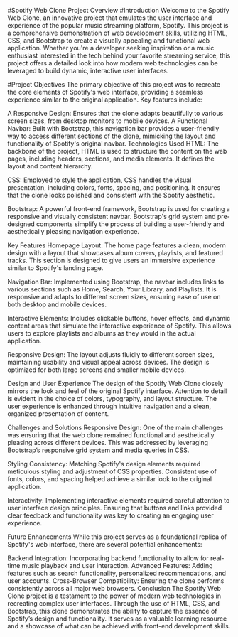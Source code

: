 #Spotify Web Clone Project Overview
#Introduction
Welcome to the Spotify Web Clone, an innovative project that emulates the user interface and experience of the popular music streaming platform, Spotify. This project is a comprehensive demonstration of web development skills, utilizing HTML, CSS, and Bootstrap to create a visually appealing and functional web application. Whether you're a developer seeking inspiration or a music enthusiast interested in the tech behind your favorite streaming service, this project offers a detailed look into how modern web technologies can be leveraged to build dynamic, interactive user interfaces.

#Project Objectives
The primary objective of this project was to recreate the core elements of Spotify's web interface, providing a seamless experience similar to the original application. Key features include:

A Responsive Design: Ensures that the clone adapts beautifully to various screen sizes, from desktop monitors to mobile devices.
A Functional Navbar: Built with Bootstrap, this navigation bar provides a user-friendly way to access different sections of the clone, mimicking the layout and functionality of Spotify's original navbar.
Technologies Used
HTML: The backbone of the project, HTML is used to structure the content on the web pages, including headers, sections, and media elements. It defines the layout and content hierarchy.

CSS: Employed to style the application, CSS handles the visual presentation, including colors, fonts, spacing, and positioning. It ensures that the clone looks polished and consistent with the Spotify aesthetic.

Bootstrap: A powerful front-end framework, Bootstrap is used for creating a responsive and visually consistent navbar. Bootstrap's grid system and pre-designed components simplify the process of building a user-friendly and aesthetically pleasing navigation experience.

Key Features
Homepage Layout: The home page features a clean, modern design with a layout that showcases album covers, playlists, and featured tracks. This section is designed to give users an immersive experience similar to Spotify's landing page.

Navigation Bar: Implemented using Bootstrap, the navbar includes links to various sections such as Home, Search, Your Library, and Playlists. It is responsive and adapts to different screen sizes, ensuring ease of use on both desktop and mobile devices.

Interactive Elements: Includes clickable buttons, hover effects, and dynamic content areas that simulate the interactive experience of Spotify. This allows users to explore playlists and albums as they would in the actual application.

Responsive Design: The layout adjusts fluidly to different screen sizes, maintaining usability and visual appeal across devices. The design is optimized for both large screens and smaller mobile devices.

Design and User Experience
The design of the Spotify Web Clone closely mirrors the look and feel of the original Spotify interface. Attention to detail is evident in the choice of colors, typography, and layout structure. The user experience is enhanced through intuitive navigation and a clean, organized presentation of content.

Challenges and Solutions
Responsive Design: One of the main challenges was ensuring that the web clone remained functional and aesthetically pleasing across different devices. This was addressed by leveraging Bootstrap’s responsive grid system and media queries in CSS.

Styling Consistency: Matching Spotify's design elements required meticulous styling and adjustment of CSS properties. Consistent use of fonts, colors, and spacing helped achieve a similar look to the original application.

Interactivity: Implementing interactive elements required careful attention to user interface design principles. Ensuring that buttons and links provided clear feedback and functionality was key to creating an engaging user experience.

Future Enhancements
While this project serves as a foundational replica of Spotify's web interface, there are several potential enhancements:

Backend Integration: Incorporating backend functionality to allow for real-time music playback and user interaction.
Advanced Features: Adding features such as search functionality, personalized recommendations, and user accounts.
Cross-Browser Compatibility: Ensuring the clone performs consistently across all major web browsers.
Conclusion
The Spotify Web Clone project is a testament to the power of modern web technologies in recreating complex user interfaces. Through the use of HTML, CSS, and Bootstrap, this clone demonstrates the ability to capture the essence of Spotify’s design and functionality. It serves as a valuable learning resource and a showcase of what can be achieved with front-end development skills.
